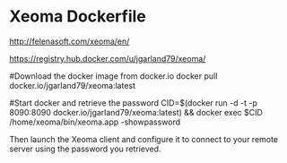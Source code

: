 # Xeoma Dockerfile

http://felenasoft.com/xeoma/en/

https://registry.hub.docker.com/u/jgarland79/xeoma/

#Download the docker image from docker.io
docker pull docker.io/jgarland79/xeoma:latest

#Start docker and retrieve the password
CID=$(docker run -d -t -p 8090:8090 docker.io/jgarland79/xeoma:latest) && docker exec $CID /home/xeoma/bin/xeoma.app -showpassword

Then launch the Xeoma client and configure it to connect to your remote server using the password you retrieved.

